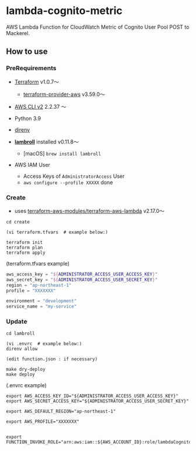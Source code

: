 # lambda-cognito-metric

AWS Lambda Function for CloudWatch Metric of Cognito User Pool POST to Mackerel.

## How to use

### PreRequirements
- [Terraform](https://github.com/hashicorp/terraform) v1.0.7〜 
  - [terraform-provider-aws](https://github.com/hashicorp/terraform-provider-aws) v3.59.0〜
- [AWS CLI v2](https://docs.aws.amazon.com/ja_jp/cli/latest/userguide/install-cliv2.html) 2.2.37 〜
- Python 3.9
- [direnv](https://direnv.net/)
- **[lambroll](https://github.com/fujiwara/lambroll)** installed v0.11.8〜
  - [macOS] `brew install lambroll`

- AWS IAM User
  - Access Keys of `AdministratorAccess` User
  - `aws configure --profile XXXXX` done


### Create 
- uses [terraform-aws-modules/terraform-aws-lambda](https://github.com/terraform-aws-modules/terraform-aws-lambda) v2.17.0〜

```
cd create

(vi terraform.tfvars  # example below:)

terraform init
terraform plan
terraform apply
```


(terraform.tfvars example)

```terraform.tfvars
aws_access_key = "${ADMINISTRATOR_ACCESS_USER_ACCESS_KEY}"
aws_secret_key = "${ADMINISTRATOR_ACCESS_USER_SECRET_KEY}"
region = "ap-northeast-1"
profile = "XXXXXXX"

environment = "development"
service_name = "my-service"
```


### Update
``` 
cd lambroll

(vi .envrc  # example below:)
direnv allow

(edit function.json : if necessary)

make dry-deploy
make deploy
```


(.envrc example)

```.envrc
export AWS_ACCESS_KEY_ID="${ADMINISTRATOR_ACCESS_USER_ACCESS_KEY}"
export AWS_SECRET_ACCESS_KEY="${ADMINISTRATOR_ACCESS_USER_SECRET_KEY}"

export AWS_DEFAULT_REGION="ap-northeast-1"

export AWS_PROFILE="XXXXXXX"


export FUNCTION_INVOKE_ROLE="arn:aws:iam::${AWS_ACCOUNT_ID}:role/lambdaCognitoMetricInvokerRole"
```

